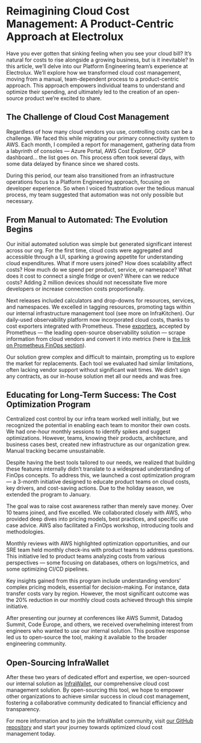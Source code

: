 # Reimagining Cloud Cost Management: A Product-Centric Approach at Electrolux

Have you ever gotten that sinking feeling when you see your cloud bill? It’s natural for costs to rise alongside a growing business, but is it inevitable?
In this article, we’ll delve into our Platform Engineering team’s experience at Electrolux. We’ll explore how we transformed cloud cost management, moving from a manual, team-dependent process to a product-centric approach. This approach empowers individual teams to understand and optimize their spending, and ultimately led to the creation of an open-source product we’re excited to share.


## The Challenge of Cloud Cost Management

Regardless of how many cloud vendors you use, controlling costs can be a challenge. We faced this while migrating our primary connectivity system to AWS. Each month, I compiled a report for management, gathering data from a labyrinth of consoles — Azure Portal, AWS Cost Explorer, GCP dashboard… the list goes on. This process often took several days, with some data delayed by finance since we shared costs.

During this period, our team also transitioned from an infrastructure operations focus to a Platform Engineering approach, focusing on developer experience. So when I voiced frustration over the tedious manual process, my team suggested that automation was not only possible but necessary.

## From Manual to Automated: The Evolution Begins

Our initial automated solution was simple but generated significant interest across our org. For the first time, cloud costs were aggregated and accessible through a UI, sparking a growing appetite for understanding cloud expenditures.
What if more users joined? How does scalability affect costs? How much do we spend per product, service, or namespace? What does it cost to connect a single fridge or oven? Where can we reduce costs? Adding 2 million devices should not necessitate five more developers or increase connection costs proportionally.

Next releases included calculators and drop-downs for resources, services, and namespaces. We excelled in tagging resources, promoting tags within our internal infrastructure management tool (see more on InfraKitchen). Our daily-used observability platform now incorporated cloud costs, thanks to cost exporters integrated with Prometheus. These [exporters](https://github.com/electrolux-oss), accepted by Prometheus — the leading open-source observability solution — scrape information from cloud vendors and convert it into metrics (here is [the link on Prometheus FinOps section](https://prometheus.io/docs/instrumenting/exporters/#finops)).

Our solution grew complex and difficult to maintain, prompting us to explore the market for replacements. Each tool we evaluated had similar limitations, often lacking vendor support without significant wait times. We didn’t sign any contracts, as our in-house solution met all our needs and was free.

## Educating for Long-Term Success: The Cost Optimization Program

Centralized cost control by our infra team worked well initially, but we recognized the potential in enabling each team to monitor their own costs. We had one-hour monthly sessions to identify spikes and suggest optimizations. However, teams, knowing their products, architecture, and business cases best, created new infrastructure as our organization grew. Manual tracking became unsustainable.

Despite having the best tools tailored to our needs, we realized that building these features internally didn’t translate to a widespread understanding of FinOps concepts. To address this, we launched a cost optimization program — a 3-month initiative designed to educate product teams on cloud costs, key drivers, and cost-saving actions. Due to the holiday season, we extended the program to January.

The goal was to raise cost awareness rather than merely save money. Over 10 teams joined, and five excelled. We collaborated closely with AWS, who provided deep dives into pricing models, best practices, and specific use case advice. AWS also facilitated a FinOps workshop, introducing tools and methodologies.

Monthly reviews with AWS highlighted optimization opportunities, and our SRE team held monthly check-ins with product teams to address questions. This initiative led to product teams analyzing costs from various perspectives — some focusing on databases, others on logs/metrics, and some optimizing CI/CD pipelines.

Key insights gained from this program include understanding vendors’ complex pricing models, essential for decision-making. For instance, data transfer costs vary by region. However, the most significant outcome was the 20% reduction in our monthly cloud costs achieved through this simple initiative.

After presenting our journey at conferences like AWS Summit, Datadog Summit, Code Europe, and others, we received overwhelming interest from engineers who wanted to use our internal solution. This positive response led us to open-source the tool, making it available to the broader engineering community.

## Open-Sourcing InfraWallet

After these two years of dedicated effort and expertise, we open-sourced our internal solution as [InfraWallet](https://prometheus.io/docs/instrumenting/exporters/#finops), our comprehensive cloud cost management solution. By open-sourcing this tool, we hope to empower other organizations to achieve similar success in cloud cost management, fostering a collaborative community dedicated to financial efficiency and transparency.

For more information and to join the InfraWallet community, visit [our GitHub repository](https://github.com/electrolux-oss/infrawallet) and start your journey towards optimized cloud cost management today.

